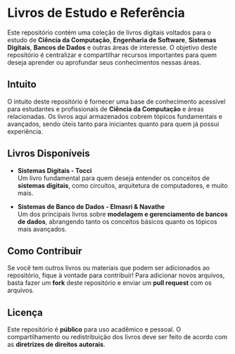 # Livros de Estudo e Referência

Este repositório contém uma coleção de livros digitais voltados para o estudo de **Ciência da Computação**, **Engenharia de Software**, **Sistemas Digitais**, **Bancos de Dados** e outras áreas de interesse. O objetivo deste repositório é centralizar e compartilhar recursos importantes para quem deseja aprender ou aprofundar seus conhecimentos nessas áreas.

## Intuito

O intuito deste repositório é fornecer uma base de conhecimento acessível para estudantes e profissionais de **Ciência da Computação** e áreas relacionadas. Os livros aqui armazenados cobrem tópicos fundamentais e avançados, sendo úteis tanto para iniciantes quanto para quem já possui experiência.

## Livros Disponíveis

- **Sistemas Digitais - Tocci**  
  Um livro fundamental para quem deseja entender os conceitos de **sistemas digitais**, como circuitos, arquitetura de computadores, e muito mais.

- **Sistemas de Banco de Dados - Elmasri & Navathe**  
  Um dos principais livros sobre **modelagem e gerenciamento de bancos de dados**, abrangendo tanto os conceitos básicos quanto os tópicos mais avançados.

## Como Contribuir

Se você tem outros livros ou materiais que podem ser adicionados ao repositório, fique à vontade para contribuir! Para adicionar novos arquivos, basta fazer um **fork** deste repositório e enviar um **pull request** com os arquivos.

## Licença

Este repositório é **público** para uso acadêmico e pessoal. O compartilhamento ou redistribuição dos livros deve ser feito de acordo com as **diretrizes de direitos autorais**. 
